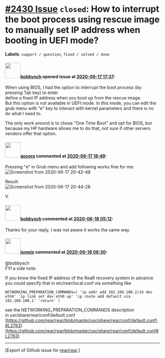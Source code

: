 [\#2430 Issue](https://github.com/rear/rear/issues/2430) `closed`: How to interrupt the boot process using rescue image to manually set IP address when booting in UEFI mode?
=============================================================================================================================================================================

**Labels**: `support / question`, `fixed / solved / done`

#### <img src="https://avatars.githubusercontent.com/u/10080562?v=4" width="50">[bobbysch](https://github.com/bobbysch) opened issue at [2020-06-17 17:37](https://github.com/rear/rear/issues/2430):

When using BIOS, I had the option to interrupt the boot process (by
pressing Tab key) to enter  
define a fixed IP address when you boot up from the rescue image.  
But this option is not available in UEFI mode. In this mode, you can
edit the grub menu with "e" key to interact with kernel parameters and
there is no do what I need to.

The only work around is to chose "One Time Boot" and opt for BIOS, but
because my HP hardware allows me to do that, not sure if other servers
vendors offer that option.

#### <img src="https://avatars.githubusercontent.com/u/12116358?u=1c5ba9dcee5ca3082f03029a7fbe647efd30eb49&v=4" width="50">[gozora](https://github.com/gozora) commented at [2020-06-17 18:49](https://github.com/rear/rear/issues/2430#issuecomment-645556232):

Pressing "e" in Grub menu and add following works fine for me:  
![Screenshot from 2020-06-17
20-42-48](https://user-images.githubusercontent.com/12116358/84937098-8c83dd80-b0db-11ea-8997-6ed4ab9c4a53.png)

Result:  
![Screenshot from 2020-06-17
20-44-28](https://user-images.githubusercontent.com/12116358/84937113-91e12800-b0db-11ea-8164-b34c664968c4.png)

V.

#### <img src="https://avatars.githubusercontent.com/u/10080562?v=4" width="50">[bobbysch](https://github.com/bobbysch) commented at [2020-06-18 05:12](https://github.com/rear/rear/issues/2430#issuecomment-645777104):

Thanks for your reply, I was not aware it works the same way.

#### <img src="https://avatars.githubusercontent.com/u/1788608?u=925fc54e2ce01551392622446ece427f51e2f0ce&v=4" width="50">[jsmeix](https://github.com/jsmeix) commented at [2020-06-18 06:30](https://github.com/rear/rear/issues/2430#issuecomment-645808143):

@bobbysch  
FYI a side note:

If you know the fixed IP address of the ReaR recovery system in
advance  
you could specify that in etc/rear/local.conf via something like

    NETWORKING_PREPARATION_COMMANDS=( 'ip addr add 192.168.100.2/24 dev eth0' 'ip link set dev eth0 up' 'ip route add default via 192.168.100.1' 'return' )

see the NETWORKING\_PREPARATION\_COMMANDS description  
in usr/share/rear/conf/default.conf  
[https://github.com/rear/rear/blob/master/usr/share/rear/conf/default.conf\#L2763](https://github.com/rear/rear/blob/master/usr/share/rear/conf/default.conf#L2763)

------------------------------------------------------------------------

\[Export of Github issue for
[rear/rear](https://github.com/rear/rear).\]
